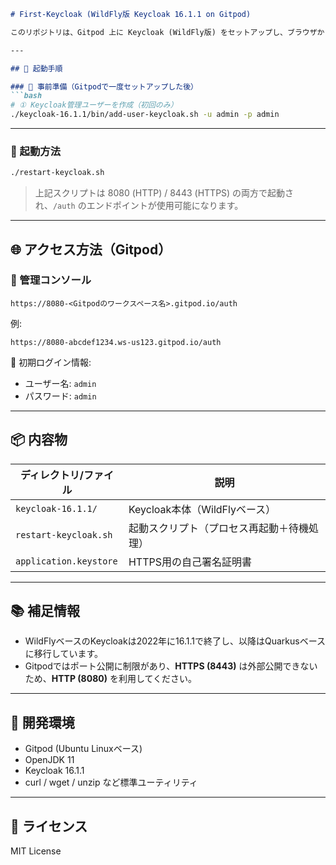```markdown
# First-Keycloak (WildFly版 Keycloak 16.1.1 on Gitpod)

このリポジトリは、Gitpod 上に Keycloak (WildFly版) をセットアップし、ブラウザから管理コンソールを使用する環境構築例です。

---

## 🚀 起動手順

### 🔧 事前準備（Gitpodで一度セットアップした後）
```bash
# ① Keycloak管理ユーザーを作成（初回のみ）
./keycloak-16.1.1/bin/add-user-keycloak.sh -u admin -p admin
```

---

### 🏁 起動方法
```bash
./restart-keycloak.sh
```

> 上記スクリプトは 8080 (HTTP) / 8443 (HTTPS) の両方で起動され、`/auth` のエンドポイントが使用可能になります。

---

## 🌐 アクセス方法（Gitpod）

### 🔗 管理コンソール
`https://8080-<Gitpodのワークスペース名>.gitpod.io/auth`

例:  
```
https://8080-abcdef1234.ws-us123.gitpod.io/auth
```

🔑 初期ログイン情報:
- ユーザー名: `admin`
- パスワード: `admin`

---

## 📦 内容物

| ディレクトリ/ファイル            | 説明                                       |
|----------------------------------|--------------------------------------------|
| `keycloak-16.1.1/`               | Keycloak本体（WildFlyベース）             |
| `restart-keycloak.sh`           | 起動スクリプト（プロセス再起動＋待機処理） |
| `application.keystore`          | HTTPS用の自己署名証明書                   |

---

## 📚 補足情報

- WildFlyベースのKeycloakは2022年に16.1.1で終了し、以降はQuarkusベースに移行しています。
- Gitpodではポート公開に制限があり、**HTTPS (8443)** は外部公開できないため、**HTTP (8080)** を利用してください。

---

## 🧪 開発環境

- Gitpod (Ubuntu Linuxベース)
- OpenJDK 11
- Keycloak 16.1.1
- curl / wget / unzip など標準ユーティリティ

---

## 📝 ライセンス

MIT License

```
